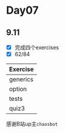 # Day07

## 9.11

- [x] 完成四个exercises
- [x] 62/84

| Exercise |
|----------|
| generics |
| option   |
| tests    |
| quiz3    |

感谢B站up主`chaosbot`